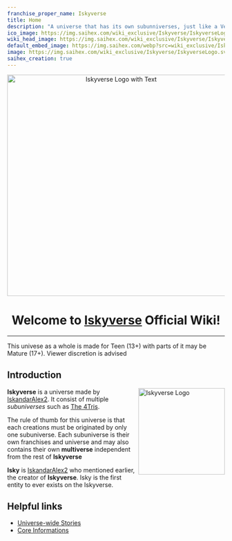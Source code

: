 ```yaml
---
franchise_proper_name: Iskyverse
title: Home
description: "A universe that has its own subunniverses, just like a Venn Diagram."
ico_image: https://img.saihex.com/wiki_exclusive/Iskyverse/IskyverseLogo.svg
wiki_head_image: https://img.saihex.com/wiki_exclusive/Iskyverse/IskyverseTitleLogo.svg
default_embed_image: https://img.saihex.com/webp?src=wiki_exclusive/Iskyverse/IskyverseTitleLogo.svg
image: https://img.saihex.com/wiki_exclusive/Iskyverse/IskyverseLogo.svg
saihex_creation: true
---
```


<p align="center">
  <img src="https://img.saihex.com/wiki_exclusive/Iskyverse/IskyverseTitleLogo.svg" alt="Iskyverse Logo with Text" width="512">
</p>

<h1 align="center">
  Welcome to <u>Iskyverse</u> Official Wiki!
</h1>

---

<p class="warning_box">This univese as a whole is made for Teen (13+) with parts of it may be Mature (17+). Viewer discretion is advised</p>

## Introduction

<img align="right" width="200" src="https://img.saihex.com/wiki_exclusive/Iskyverse/IskyverseLogo.svg" alt="Iskyverse Logo">
 
**Iskyverse** is a universe made by [IskandarAlex2](https://iskandaralex2.carrd.co/). It consist of multiple *subuniverses* such as [The 4Tris](./The4Tris).

The rule of thumb for this universe is that each creations must be originated by only one subuniverse. Each subuniverse is their own franchises and universe and may also contains their own **multiverse** independent from the rest of **Iskyverse**

**Isky** is [IskandarAlex2](https://iskandaralex2.carrd.co/) who mentioned earlier, the creator of **Iskyverse**. Isky is the first entity to ever exists on the Iskyverse.

## Helpful links

- [Universe-wide Stories](Iskyverse/category/universe_wide_stories)
- [Core Informations](Iskyverse/category/core_information)